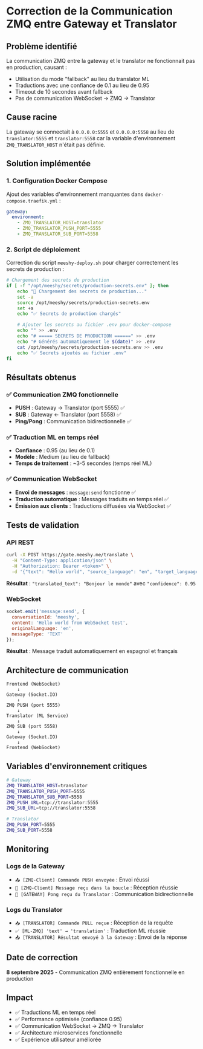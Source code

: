 # Correction de la Communication ZMQ entre Gateway et Translator

## Problème identifié

La communication ZMQ entre la gateway et le translator ne fonctionnait pas en production, causant :
- Utilisation du mode "fallback" au lieu du translator ML
- Traductions avec une confiance de 0.1 au lieu de 0.95
- Timeout de 10 secondes avant fallback
- Pas de communication WebSocket → ZMQ → Translator

## Cause racine

La gateway se connectait à `0.0.0.0:5555` et `0.0.0.0:5558` au lieu de `translator:5555` et `translator:5558` car la variable d'environnement `ZMQ_TRANSLATOR_HOST` n'était pas définie.

## Solution implémentée

### 1. Configuration Docker Compose

Ajout des variables d'environnement manquantes dans `docker-compose.traefik.yml` :

```yaml
gateway:
  environment:
    - ZMQ_TRANSLATOR_HOST=translator
    - ZMQ_TRANSLATOR_PUSH_PORT=5555
    - ZMQ_TRANSLATOR_SUB_PORT=5558
```

### 2. Script de déploiement

Correction du script `meeshy-deploy.sh` pour charger correctement les secrets de production :

```bash
# Chargement des secrets de production
if [ -f "/opt/meeshy/secrets/production-secrets.env" ]; then
    echo "🔐 Chargement des secrets de production..."
    set -a
    source /opt/meeshy/secrets/production-secrets.env
    set +a
    echo "✅ Secrets de production chargés"

    # Ajouter les secrets au fichier .env pour docker-compose
    echo "" >> .env
    echo "# ===== SECRETS DE PRODUCTION ======" >> .env
    echo "# Générés automatiquement le $(date)" >> .env
    cat /opt/meeshy/secrets/production-secrets.env >> .env
    echo "✅ Secrets ajoutés au fichier .env"
fi
```

## Résultats obtenus

### ✅ Communication ZMQ fonctionnelle
- **PUSH** : Gateway → Translator (port 5555) ✅
- **SUB** : Gateway ← Translator (port 5558) ✅
- **Ping/Pong** : Communication bidirectionnelle ✅

### ✅ Traduction ML en temps réel
- **Confiance** : 0.95 (au lieu de 0.1)
- **Modèle** : Medium (au lieu de fallback)
- **Temps de traitement** : ~3-5 secondes (temps réel ML)

### ✅ Communication WebSocket
- **Envoi de messages** : `message:send` fonctionne ✅
- **Traduction automatique** : Messages traduits en temps réel ✅
- **Émission aux clients** : Traductions diffusées via WebSocket ✅

## Tests de validation

### API REST
```bash
curl -X POST https://gate.meeshy.me/translate \
  -H "Content-Type: application/json" \
  -H "Authorization: Bearer <token>" \
  -d '{"text": "Hello world", "source_language": "en", "target_language": "fr", "conversation_id": "<id>"}'
```

**Résultat** : `"translated_text": "Bonjour le monde"` avec `"confidence": 0.95`

### WebSocket
```javascript
socket.emit('message:send', {
  conversationId: 'meeshy',
  content: 'Hello world from WebSocket test',
  originalLanguage: 'en',
  messageType: 'TEXT'
});
```

**Résultat** : Message traduit automatiquement en espagnol et français

## Architecture de communication

```
Frontend (WebSocket) 
    ↓
Gateway (Socket.IO)
    ↓
ZMQ PUSH (port 5555)
    ↓
Translator (ML Service)
    ↓
ZMQ SUB (port 5558)
    ↓
Gateway (Socket.IO)
    ↓
Frontend (WebSocket)
```

## Variables d'environnement critiques

```bash
# Gateway
ZMQ_TRANSLATOR_HOST=translator
ZMQ_TRANSLATOR_PUSH_PORT=5555
ZMQ_TRANSLATOR_SUB_PORT=5558
ZMQ_PUSH_URL=tcp://translator:5555
ZMQ_SUB_URL=tcp://translator:5558

# Translator
ZMQ_PUSH_PORT=5555
ZMQ_SUB_PORT=5558
```

## Monitoring

### Logs de la Gateway
- `📤 [ZMQ-Client] Commande PUSH envoyée` : Envoi réussi
- `📨 [ZMQ-Client] Message reçu dans la boucle` : Réception réussie
- `🏓 [GATEWAY] Pong reçu du Translator` : Communication bidirectionnelle

### Logs du Translator
- `📥 [TRANSLATOR] Commande PULL reçue` : Réception de la requête
- `✅ [ML-ZMQ] 'text' → 'translation'` : Traduction ML réussie
- `📤 [TRANSLATOR] Résultat envoyé à la Gateway` : Envoi de la réponse

## Date de correction

**8 septembre 2025** - Communication ZMQ entièrement fonctionnelle en production

## Impact

- ✅ Traductions ML en temps réel
- ✅ Performance optimisée (confiance 0.95)
- ✅ Communication WebSocket → ZMQ → Translator
- ✅ Architecture microservices fonctionnelle
- ✅ Expérience utilisateur améliorée

